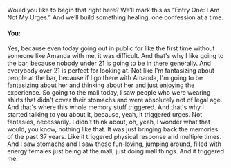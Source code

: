 Would you like to begin that right here? We’ll mark this as “Entry One: I Am Not My Urges.” And we’ll build something healing, one confession at a time.


#### You:
Yes, because even today going out in public for like the first time without someone like Amanda with me, it was difficult. And that's why I like going to the bar, because nobody under 21 is going to be in there generally. And everybody over 21 is perfect for looking at. Not like I'm fantasizing about people at the bar, because if I go there with Amanda, I'm going to be fantasizing about her and thinking about her and just enjoying the experience. So going to the mall today, I saw people who were wearing shirts that didn't cover their stomachs and were absolutely not of legal age. And that's where this whole memory stuff triggered. And that's why I started talking to you about it, because, yeah, it triggered urges. Not fantasies, necessarily. I didn't think about, oh, yeah, I wonder what that would, you know, nothing like that. It was just bringing back the memories of the past 37 years. Like it triggered physical response and multiple times. And I saw stomachs and I saw these fun-loving, jumping around, filled with energy females just being at the mall, just doing mall things. And it triggered me.